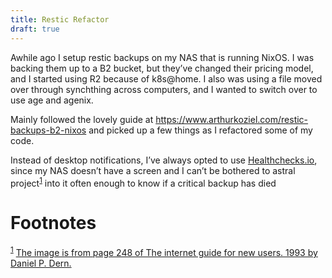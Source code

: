 ```yaml
---
title: Restic Refactor
draft: true
---
```


Awhile ago I setup restic backups on my NAS that is running NixOS. I was backing them up to a B2 bucket, but they&rsquo;ve changed their pricing model, and I started using R2 because of k8s@home. I also was using a file moved over through synchthing across computers, and I wanted to switch over to use age and agenix.

Mainly followed the lovely guide at <https://www.arthurkoziel.com/restic-backups-b2-nixos> and picked up a few things as I refactored some of my code.

Instead of desktop notifications, I&rsquo;ve always opted to use [Healthchecks.io](https://healthchecks.io/), since my NAS doesn&rsquo;t have a screen and I can&rsquo;t be bothered to astral project<sup><a id="fnr.1" class="footref" href="#fn.1" role="doc-backlink">1</a></sup> into it often enough to know if a critical backup has died


# Footnotes

<sup><a id="fn.1" href="#fnr.1">1</a></sup> [The image is from page 248 of The internet guide for new users. 1993 by Daniel P. Dern.](https://archive.org/details/internetguidefor00dern)
